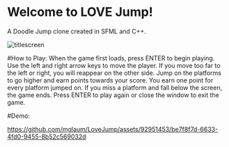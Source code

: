 # Welcome to LOVE Jump!
A Doodle Jump clone created in SFML and C++. 

![titlescreen](https://github.com/mglaum/LoveJump/assets/92951453/9b0b300e-ec8b-4168-ba68-b40c0d65237f)

#How to Play: 
When the game first loads, press ENTER to begin playing. 
Use the left and right arrow keys to move the player. If you move too far to the left or right, you will reappear on the other side. 
Jump on the platforms to go higher and earn points towards your score. You earn one point for every platform jumped on. 
If you miss a platform and fall below the screen, the game ends.
Press ENTER to play again or close the window to exit the game. 

#Demo: 


https://github.com/mglaum/LoveJump/assets/92951453/be7f8f7d-6633-4fd0-9455-8b52c569032d



